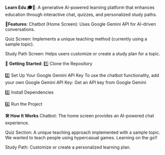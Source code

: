 **Learn Edu 🎓🚀**:
A generative AI-powered learning platform that enhances education through interactive chat, quizzes, and personalized study paths.

**📌Features**:
Chatbot (Home Screen): Uses Google Gemini API for AI-driven conversations.

Quiz Screen: Implements a unique teaching method (currently using a sample topic).

Study Path Screen: Helps users customize or create a study plan for a topic.

🚀 **Getting Started**:
1️⃣ Clone the Repository

2️⃣ Set Up Your Google Gemini API Key
To use the chatbot functionality, add your own Google Gemini API Key:
Get an API key from Google Gemini

3️⃣ Install Dependencies

4️⃣ Run the Project

**🛠️ How It Works**
Chatbot: The home screen provides an AI-powered chat experience.

Quiz Section: A unique teaching approach implemented with a sample topic. We wanted to teach people using hypercasual games. Learning on the go!!

Study Path: Customize or create a personalized learning plan.

